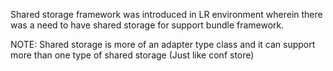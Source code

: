 Shared storage framework was introduced in LR environment wherein there was a need to have shared storage for support bundle framework.

NOTE: Shared storage is more of an adapter type class and it can support more than one type of shared storage (Just like conf store)